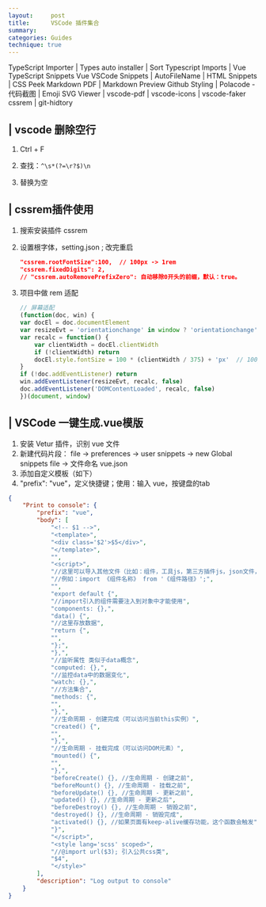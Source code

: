 ```yaml
---
layout:     post
title:      VSCode 插件集合
summary: 
categories: Guides
technique: true
---
```


TypeScript Importer | Types auto installer | Sort Typescript Imports | Vue TypeScript Snippets
Vue VSCode Snippets | AutoFileName | HTML Snippets | CSS Peek
Markdown PDF | Markdown Preview Github Styling | Polacode - 代码截图 | Emoji
SVG Viewer | vscode-pdf | vscode-icons | vscode-faker
cssrem | git-hidtory


## | vscode 删除空行

1. Ctrl + F 

2. 查找：`^\s*(?=\r?$)\n`

3. 替换为空


## | cssrem插件使用

1. 搜索安装插件 cssrem

2. 设置根字体，setting.json ; 改完重启

    ```json
    "cssrem.rootFontSize":100,  // 100px -> 1rem
    "cssrem.fixedDigits": 2, 
    // "cssrem.autoRemovePrefixZero": 自动移除0开头的前缀，默认：true。
    ```

3. 项目中做 rem 适配

    ```javascript
    // 屏幕适配
    (function(doc, win) {
    var docEl = doc.documentElement
    var resizeEvt = 'orientationchange' in window ? 'orientationchange' : 'resize'
    var recalc = function() {
        var clientWidth = docEl.clientWidth
        if (!clientWidth) return
        docEl.style.fontSize = 100 * (clientWidth / 375) + 'px'  // 100px -> 1rem
    }
    if (!doc.addEventListener) return
    win.addEventListener(resizeEvt, recalc, false)
    doc.addEventListener('DOMContentLoaded', recalc, false)
    })(document, window)
    ```
## | VSCode 一键生成.vue模版

1. 安装 Vetur 插件，识别 vue 文件
2. 新建代码片段： file -> preferences -> user snippets -> new Global snippets file -> 文件命名 vue.json
3. 添加自定义模板（如下）
4. "prefix": "vue"，定义快捷键；使用：输入 vue，按键盘的tab 

```json
{
    "Print to console": {
        "prefix": "vue",
        "body": [
            "<!-- $1 -->",
            "<template>",
            "<div class='$2'>$5</div>",
            "</template>",
            "",
            "<script>",
            "//这里可以导入其他文件（比如：组件，工具js，第三方插件js，json文件，图片文件等等）",
            "//例如：import 《组件名称》 from '《组件路径》';",
            "",
            "export default {",
            "//import引入的组件需要注入到对象中才能使用",
            "components: {},",
            "data() {",
            "//这里存放数据",
            "return {",
            "",
            "};",
            "},",
            "//监听属性 类似于data概念",
            "computed: {},",
            "//监控data中的数据变化",
            "watch: {},",
            "//方法集合",
            "methods: {",
            "",
            "},",
            "//生命周期 - 创建完成（可以访问当前this实例）",
            "created() {",
            "",
            "},",
            "//生命周期 - 挂载完成（可以访问DOM元素）",
            "mounted() {",
            "",
            "},",
            "beforeCreate() {}, //生命周期 - 创建之前",
            "beforeMount() {}, //生命周期 - 挂载之前",
            "beforeUpdate() {}, //生命周期 - 更新之前",
            "updated() {}, //生命周期 - 更新之后",
            "beforeDestroy() {}, //生命周期 - 销毁之前",
            "destroyed() {}, //生命周期 - 销毁完成",
            "activated() {}, //如果页面有keep-alive缓存功能，这个函数会触发",
            "}",
            "</script>",
            "<style lang='scss' scoped>",
            "//@import url($3); 引入公共css类",
            "$4",
            "</style>"
        ],
        "description": "Log output to console"
    }
} 
``` 




 






